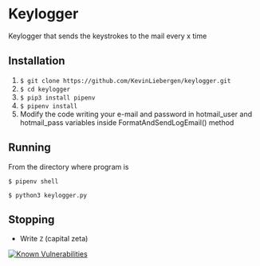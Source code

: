 # Keylogger

Keylogger that sends the keystrokes to the mail every x time

## Installation

1. `$ git clone https://github.com/KevinLiebergen/keylogger.git`
2. `$ cd keylogger`
3. `$ pip3 install pipenv`
4. `$ pipenv install`
6. Modify the code writing your e-mail and password in hotmail_user and hotmail_pass variables inside FormatAndSendLogEmail() method

## Running

From the directory where program is

`$ pipenv shell`

`$ python3 keylogger.py`

## Stopping

-  Write `Z` (capital zeta)


[![Known Vulnerabilities](https://snyk.io/test/github/KevinLiebergen/keylogger/badge.svg?targetFile=requirements.txt)](https://snyk.io/test/github/KevinLiebergen/keylogger?targetFile=requirements.txt)
